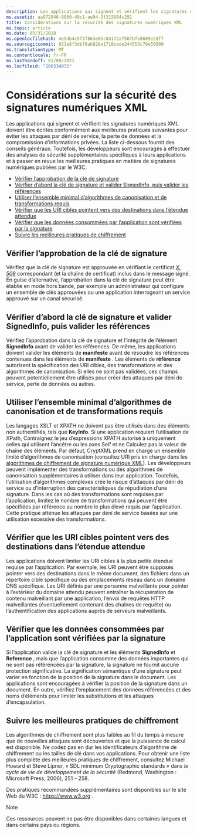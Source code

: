 ```yaml
---
description: Les applications qui signent et vérifient les signatures numériques XML doivent être écrites conformément aux meilleures pratiques suivantes pour éviter les attaques par déni de service, la perte de données et la compromission d’informations privées.
ms.assetid: aa972946-9860-49c1-ae94-3f315684c291
title: Considérations sur la sécurité des signatures numériques XML
ms.topic: article
ms.date: 05/31/2018
ms.openlocfilehash: 4e54b4c5f3f863e0bc84172a7507bfe8609e2df7
ms.sourcegitcommit: 831e8f3db78ab820e1710cede244553c70e50500
ms.translationtype: MT
ms.contentlocale: fr-FR
ms.lasthandoff: 01/08/2021
ms.locfileid: "106534035"
---
```

# <a name="xml-digital-signature-security-considerations"></a>Considérations sur la sécurité des signatures numériques XML

Les applications qui signent et vérifient les signatures numériques XML doivent être écrites conformément aux meilleures pratiques suivantes pour éviter les attaques par déni de service, la perte de données et la compromission d’informations privées. La liste ci-dessous fournit des conseils généraux. Toutefois, les développeurs sont encouragés à effectuer des analyses de sécurité supplémentaires spécifiques à leurs applications et à passer en revue les meilleures pratiques en matière de signatures numériques publiées par le W3C.

-   [Vérifier l’approbation de la clé de signature](#verify-trust-of-the-signing-key)
-   [Vérifier d’abord la clé de signature et valider SignedInfo, puis valider les références](#first-verify-the-signing-key-and-validate-signedinfo-then-validate-references)
-   [Utiliser l’ensemble minimal d’algorithmes de canonisation et de transformations requis](#use-the-minimal-set-of-canonicalization-algorithms-and-transforms-required)
-   [Vérifier que les URI cibles pointent vers des destinations dans l’étendue attendue](#ensure-target-uris-point-to-destinations-within-the-expected-scope)
-   [Vérifier que les données consommées par l’application sont vérifiées par la signature](#verify-the-data-consumed-by-the-application-is-verified-by-the-signature)
-   [Suivre les meilleures pratiques de chiffrement](#follow-best-cryptographic-practices)

## <a name="verify-trust-of-the-signing-key"></a>Vérifier l’approbation de la clé de signature

Vérifiez que la clé de signature est approuvée en vérifiant le certificat [*X. 509*](../secgloss/x-gly.md) correspondant (et la chaîne de certificat) inclus dans le message signé. En guise d’alternative, l’approbation dans la clé de signature peut être établie en mode hors bande, par exemple un administrateur qui configure un ensemble de clés approuvées ou une application interrogeant un service approuvé sur un canal sécurisé.

## <a name="first-verify-the-signing-key-and-validate-signedinfo-then-validate-references"></a>Vérifier d’abord la clé de signature et valider SignedInfo, puis valider les références

Vérifiez l’approbation dans la clé de signature et l’intégrité de l’élément **SignedInfo** avant de valider les références. De même, les applications doivent valider les éléments de **manifeste** avant de résoudre les références contenues dans les éléments de **manifeste** . Les éléments de **référence** autorisent la spécification des URI cibles, des transformations et des algorithmes de canonisation. Si elles ne sont pas validées, ces champs peuvent potentiellement être utilisés pour créer des attaques par déni de service, perte de données ou autres.

## <a name="use-the-minimal-set-of-canonicalization-algorithms-and-transforms-required"></a>Utiliser l’ensemble minimal d’algorithmes de canonisation et de transformations requis

Les langages XSLT et XPATH ne doivent pas être utilisés dans des éléments non authentifiés, tels que **KeyInfo**. Si une application requiert l’utilisation de XPath, Contraignez le jeu d’expressions XPATH autorisé à uniquement celles qui utilisent l’ancêtre ou les axes Self et ne Calculez pas la valeur de chaîne des éléments. Par défaut, CryptXML prend en charge un ensemble limité d’algorithmes de canonisation (consultez URI pris en charge dans les [algorithmes de chiffrement de signature numérique XML](xml-digital-signature-cryptographic-algorithms.md)). Les développeurs peuvent implémenter des transformations ou des algorithmes de canonisation supplémentaires à utiliser dans leur application. Toutefois, l’utilisation d’algorithmes complexes crée le risque d’attaques par déni de service ou d’interruption des caractéristiques de répudiation d’une signature. Dans les cas où des transformations sont requises par l’application, limitez le nombre de transformations qui peuvent être spécifiées par référence au nombre le plus élevé requis par l’application. Cette pratique atténue les attaques par déni de service basées sur une utilisation excessive des transformations.

## <a name="ensure-target-uris-point-to-destinations-within-the-expected-scope"></a>Vérifier que les URI cibles pointent vers des destinations dans l’étendue attendue

Les applications doivent limiter les URI cibles à la plus petite étendue requise par l’application. Par exemple, les URI peuvent être supposés pointer vers des destinations dans le même document, des fichiers dans un répertoire cible spécifique ou des emplacements réseau dans un domaine DNS spécifique. Les URI définis par une personne malveillante pour pointer à l’extérieur du domaine attendu peuvent entraîner la récupération de contenu malveillant par une application, l’envoi de requêtes HTTP malveillantes (éventuellement contenant des chaînes de requête) ou l’authentification des applications auprès de serveurs malveillants.

## <a name="verify-the-data-consumed-by-the-application-is-verified-by-the-signature"></a>Vérifier que les données consommées par l’application sont vérifiées par la signature

Si l’application valide la clé de signature et les éléments **SignedInfo** et **Reference** , mais que l’application consomme des données importantes qui ne sont pas référencées par la signature, la signature ne fournit aucune protection significative. La signification sémantique d’une signature peut varier en fonction de la position de la signature dans le document. Les applications sont encouragées à vérifier la position de la signature dans un document. En outre, vérifiez l’emplacement des données référencées et des noms d’éléments pour limiter les substitutions et les attaques d’encapsulation.

## <a name="follow-best-cryptographic-practices"></a>Suivre les meilleures pratiques de chiffrement

Les algorithmes de chiffrement sont plus faibles au fil du temps à mesure que de nouvelles attaques sont découvertes et que la puissance de calcul est disponible. Ne codez pas en dur les identificateurs d’algorithme de chiffrement ou les tailles de clé dans vos applications. Pour obtenir une liste plus complète des meilleures pratiques de chiffrement, consultez Michael Howard et Steve Lipner, « SDL minimum Cryptographic standards » dans *le cycle de vie de développement de la sécurité* (Redmond, Washington : Microsoft Press, 2006), 251 – 258.

Des pratiques recommandées supplémentaires sont disponibles sur le site Web du W3C : https://www.w3.org .

> [!Note]  
> Ces ressources peuvent ne pas être disponibles dans certaines langues et dans certains pays ou régions.

 

 

 
